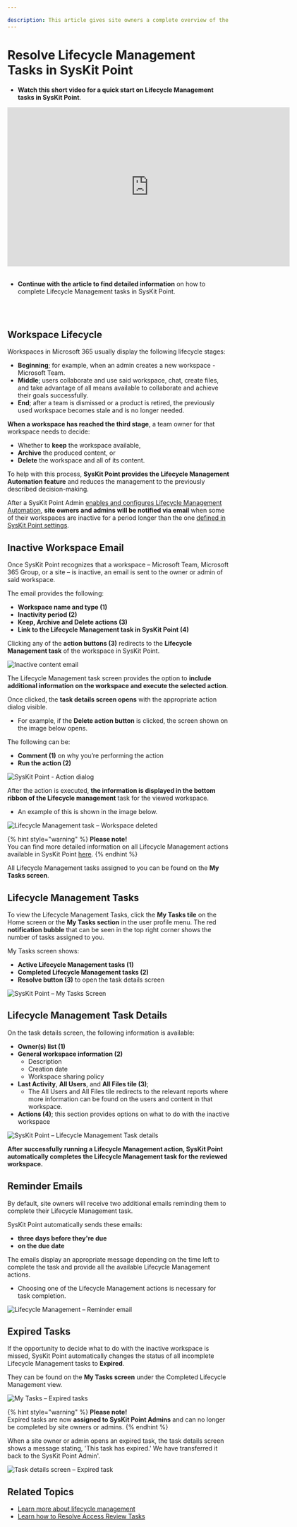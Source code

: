 ```yaml
---

description: This article gives site owners a complete overview of the Lifecycle Management Automation process in SysKit Point.
---
```


# Resolve Lifecycle Management Tasks in SysKit Point

* **Watch this short video for a quick start on Lifecycle Management tasks in SysKit Point**.
<iframe title="vimeo-player" src="https://player.vimeo.com/video/714449776?h=441fb200e5" width="640" height="360" frameborder="0" webkitallowfullscreen mozallowfullscreen allowfullscreen></iframe>
<br/>
<br/>

* **Continue with the article to find detailed information** on how to complete Lifecycle Management tasks in SysKit Point.
<br/>
<br/>

## Workspace Lifecycle 

Workspaces in Microsoft 365 usually display the following lifecycle stages:

* **Beginning**; for example, when an admin creates a new workspace - Microsoft Team.
* **Middle**; users collaborate and use said workspace, chat, create files, and take advantage of all means available to collaborate and achieve their goals successfully.
* **End**; after a team is dismissed or a product is retired, the previously used workspace becomes stale and is no longer needed. 

**When a workspace has reached the third stage**, a team owner for that workspace needs to decide:

* Whether to **keep** the workspace available, 
* **Archive** the produced content, or
* **Delete** the workspace and all of its content.

To help with this process, **SysKit Point provides the Lifecycle Management Automation feature** and reduces the management to the previously described decision-making.

After a SysKit Point Admin [enables and configures Lifecycle Management Automation](../governance-and-automation/lifecycle-management/enable-lifecycle-management.md), **site owners and admins will be notified via email** when some of their workspaces are inactive for a period longer than the one [defined in SysKit Point settings](../governance-and-automation/lifecycle-management/inactive-content.md#define-what-is-inactive).

## Inactive Workspace Email

Once SysKit Point recognizes that a workspace – Microsoft Team, Microsoft 365 Group, or a site – is inactive, an email is sent to the owner or admin of said workspace.

The email provides the following:

* **Workspace name and type \(1\)**
* **Inactivity period \(2\)**
* **Keep, Archive and Delete actions \(3\)**
* **Link to the Lifecycle Management task in SysKit Point \(4\)**

Clicking any of the **action buttons \(3\)** redirects to the **Lifecycle Management task** of the workspace in SysKit Point. 

![Inactive content email](../.gitbook/assets/lifecycle-management_owner-email.png)


The Lifecycle Management task screen provides the option to **include additional information on the workspace and execute the selected action**. 

Once clicked, the **task details screen opens** with the appropriate action dialog visible.
  *  For example, if the **Delete action button** is clicked, the screen shown on the image below opens.

  The following can be:

* **Comment \(1\)** on why you’re performing the action
* **Run the action \(2\)** 

![SysKit Point - Action dialog](../.gitbook/assets/lifecycle-management_action-dialog.png)

After the action is executed, **the information is displayed in the bottom ribbon of the Lifecycle management** task for the viewed workspace.
  * An example of this is shown in the image below. 

![Lifecycle Management task &#x2013; Workspace deleted](../.gitbook/assets/lifecycle-management_action-completed.png)

{% hint style="warning" %}
**Please note!**  
You can find more detailed information on all Lifecycle Management actions available in SysKit Point [here](../governance-and-automation/lifecycle-management/lifecycle-management-actions.md).
{% endhint %}

All Lifecycle Management tasks assigned to you can be found on the **My Tasks screen**.

## Lifecycle Management Tasks

To view the Lifecycle Management Tasks, click the **My Tasks tile** on the Home screen or the **My Tasks section** in the user profile menu. The red **notification bubble** that can be seen in the top right corner shows the number of tasks assigned to you.

My Tasks screen shows:

* **Active Lifecycle Management tasks (1)**
* **Completed Lifecycle Management tasks (2)**
* **Resolve button (3)** to open the task details screen

![SysKit Point &#x2013; My Tasks Screen](../.gitbook/assets/lifecycle-management_my-tasks.png)

## Lifecycle Management Task Details

On the task details screen, the following information is available:

* **Owner\(s\) list \(1\)**
* **General workspace information \(2\)**
  * Description
  * Creation date 
  * Workspace sharing policy
* **Last Activity**, **All Users**, and **All Files tile \(3\)**; 
  * The All Users and All Files tile redirects to the relevant reports where more information can be found on the users and content in that workspace.
* **Actions \(4\)**; this section provides options on what to do with the inactive workspace

![SysKit Point &#x2013; Lifecycle Management Task details](../.gitbook/assets/lifecycle-management_task-details.png)

**After successfully running a Lifecycle Management action, SysKit Point automatically completes the Lifecycle Management task for the reviewed workspace.**

## Reminder Emails

By default, site owners will receive two additional emails reminding them to complete their Lifecycle Management task. 

SysKit Point automatically sends these emails:

* **three days before they're due**
* **on the due date**

The emails display an appropriate message depending on the time left to complete the task and provide all the available Lifecycle Management actions. 
  * Choosing one of the Lifecycle Management actions is necessary for task completion.

![Lifecycle Management &#x2013; Reminder email](../.gitbook/assets/lifecycle-management_reminder-email.png)

## Expired Tasks

If the opportunity to decide what to do with the inactive workspace is missed, SysKit Point automatically changes the status of all incomplete Lifecycle Management tasks to **Expired**.

They can be found on the **My Tasks screen** under the Completed Lifecycle Management view.


![My Tasks &#x2013; Expired tasks](../.gitbook/assets/lifecycle-management_expired-tasks.png)

{% hint style="warning" %}
**Please note!**  
Expired tasks are now **assigned to SysKit Point Admins** and can no longer be completed by site owners or admins.
{% endhint %}

When a site owner or admin opens an expired task, the task details screen shows a message stating, 'This task has expired.' We have transferred it back to the SysKit Point Admin'.

![Task details screen &#x2013; Expired task](../.gitbook/assets/lifecycle-management_expired-task-details.png)

## Related Topics

* [Learn more about lifecycle management](https://docs.microsoft.com/en-us/microsoftteams/plan-teams-lifecycle)
* [Learn how to Resolve Access Review Tasks](access-review.md)

